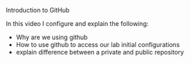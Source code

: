 
Introduction to GitHub

In this video I configure and explain the following:

- Why are we using github
- How to use github to access our lab initial configurations
- explain difference between a private and public repository


